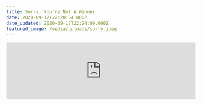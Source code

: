 ```yaml
---
title: Sorry, You're Not A Winner
date: 2020-09-17T22:20:54.000Z
date_updated: 2020-09-17T22:24:09.000Z
featured_image: /media/uploads/sorry.jpeg
---
```

<iframe width="100%" class="full-bleed aspect-video" src="https://www.youtube.com/embed/PLTGq07anVk" title="YouTube video player" frameborder="0" allow="accelerometer; autoplay; clipboard-write; encrypted-media; gyroscope; picture-in-picture" allowfullscreen></iframe>﻿